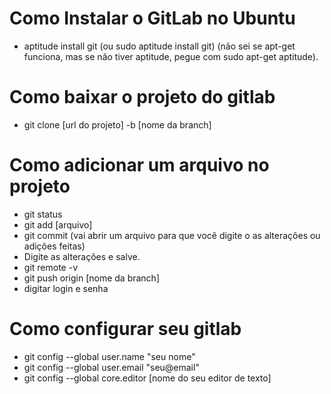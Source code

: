 # Como Instalar o GitLab no Ubuntu
- aptitude install git (ou sudo aptitude install git)
(não sei se apt-get funciona, mas se não tiver aptitude, pegue com sudo apt-get aptitude).

# Como baixar o projeto do gitlab
- git clone [url do projeto] -b [nome da branch]

# Como adicionar um arquivo no projeto
- git status
- git add [arquivo]
- git commit (vai abrir um arquivo para que você digite o as alterações ou adições feitas)
- Digite as alterações e salve.
- git remote -v
- git push origin [nome da branch]
- digitar login e senha

# Como configurar seu gitlab
- git config --global user.name "seu nome"
- git config --global user.email "seu@email"
- git config --global core.editor [nome do seu editor de texto]

